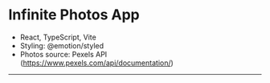 # Infinite Photos App
* React, TypeScript, Vite 
* Styling: @emotion/styled
* Photos source: Pexels API (https://www.pexels.com/api/documentation/)

---

